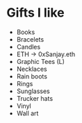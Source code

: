 # Gifts I like

- Books
- Bracelets
- Candles
- ETH -> 0xSanjay.eth
- Graphic Tees (L)
- Necklaces
- Rain boots
- Rings
- Sunglasses
- Trucker hats
- Vinyl
- Wall art
